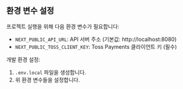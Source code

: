 ## 환경 변수 설정

프로젝트 실행을 위해 다음 환경 변수가 필요합니다:

- `NEXT_PUBLIC_API_URL`: API 서버 주소 (기본값: http://localhost:8080)
- `NEXT_PUBLIC_TOSS_CLIENT_KEY`: Toss Payments 클라이언트 키 (필수)

개발 환경 설정:
1. `.env.local` 파일을 생성합니다.
2. 위 환경 변수들을 설정합니다.